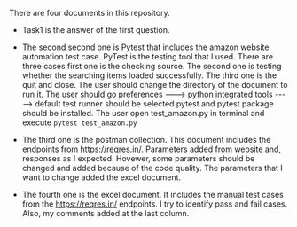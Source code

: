 There are four documents in this repository. 

- Task1 is the answer of the first question.

- The second second one is Pytest that includes the amazon website automation test case. PyTest is the testing tool that I used. There are three cases first one is the checking source. The second one is testing whether the searching items loaded successfully. The third one is the quit and close.
  The user should change the directory of the document to run it. 
  The user should go preferences ---> python integrated tools -----> default test runner should be selected pytest and pytest package should be installed. The user open test_amazon.py in terminal and execute `pytest test_amazon.py`
 
  

- The third one is the postman collection. This document includes the endpoints from https://reqres.in/. Parameters added from website and, responses as I expected. Hovewer, some parameters should be changed and added because of the code quality. The parameters that I want to change added the excel document.

- The fourth one is the excel document. It includes the manual test cases from the https://reqres.in/ endpoints. I try to identify pass and fail cases. Also, my comments added at the last column. 

